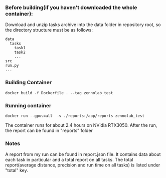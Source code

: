 ### Before building(if you haven't downloaded the whole container):

Download and unzip tasks archive into the data folder in repository root, so the directory structure must be as follows:

```
data
  tasks
    task1
    task2
    ...
src
run.py
...
```
### Building Container

```
docker build -f Dockerfile . --tag zennolab_test
```

### Running container
```
docker run --gpus=all  -v ./reports:/app/reports zennolab_test
```
The container runs for about 2.4 hours on NVidia RTX3050.
After the run, the report can be found in "reports" folder

### Notes

A report from my run can be found in report.json file. 
It contains data about each task in particular and a total report on all tasks.
The total report(average distance, precision and run time on all tasks)
is listed under "total" key.